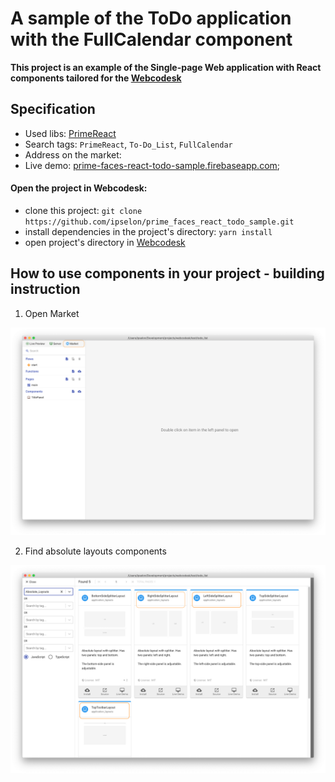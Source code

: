 # A sample of the ToDo application with the FullCalendar component

**This project is an example of the Single-page Web application with React components tailored for the [Webcodesk](https://webcodesk.com)** 

## Specification

* Used libs: [PrimeReact](https://primefaces.org/primereact)
* Search tags: `PrimeReact`, `To-Do_List`, `FullCalendar`
* Address on the market: []() 
* Live demo: [prime-faces-react-todo-sample.firebaseapp.com](https://prime-faces-react-todo-sample.firebaseapp.com/);
 
#### Open the project in Webcodesk:
 * clone this project: `git clone https://github.com/ipselon/prime_faces_react_todo_sample.git`
 * install dependencies in the project's directory: `yarn install`
 * open project's directory in [Webcodesk](https://webcodesk.com)


## How to use components in your project - building instruction

1. Open Market

<p style="text-align: center">
<img src="/img/pic1.png" />
</p>

2. Find absolute layouts components

<p style="text-align: center">
<img src="/img/pic2.png" />
</p>